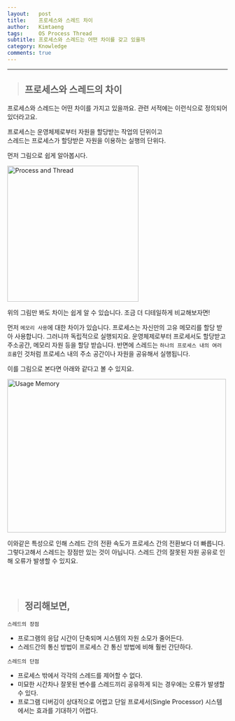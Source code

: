 ```yaml
---
layout:   post
title:    프로세스와 스레드 차이 
author:   Kimtaeng
tags: 	  OS Process Thread
subtitle: 프로세스와 스레드는 어떤 차이를 갖고 있을까
category: Knowledge
comments: true
---
```


<hr/>

> ## 프로세스와 스레드의 차이

프로세스와 스레드는 어떤 차이를 가지고 있을까요. 관련 서적에는 이런식으로 정의되어 있더라고요.

<div class="post_caption">프로세스는 운영체제로부터 자원을 할당받는 작업의 단위이고<br/>
스레드는 프로세스가 할당받은 자원을 이용하는 실행의 단위다.</div>

먼저 그림으로 쉽게 알아봅시다.

<img class="post_image" src="{{ site.baseurl }}/img/post/2018-06-30-process-vs-thread-1.jpg" width="300" height="310" alt="Process and Thread"/>

위의 그림만 봐도 차이는 쉽게 알 수 있습니다. 조금 더 디테일하게 비교해보자면!

먼저 ```메모리 사용```에 대한 차이가 있습니다.
프로세스는 자신만의 고유 메모리를 할당 받아 사용합니다. 그러니까 독립적으로 실행되지요.
운영체제로부터 프로세서도 할당받고 주소공간, 메모리 자원 등을 할당 받습니다.
반면에 스레드는 ```하나의 프로세스 내의 여러 흐름```인 것처럼 프로세스 내의 주소 공간이나 자원을 공유해서 실행됩니다.

이를 그림으로 본다면 아래와 같다고 볼 수 있지요.

<img class="post_image" src="{{ site.baseurl }}/img/post/2018-06-30-process-vs-thread-2.jpg" width="500" height="350" alt="Usage Memory"/> 

이와같은 특성으로 인해 스레드 간의 전환 속도가 프로세스 간의 전환보다 더 빠릅니다.
그렇다고해서 스레드는 장점만 있는 것이 아닙니다. 스레드 간의 잘못된 자원 공유로 인해 오류가 발생할 수 있지요.

<br/><br/>

> ## 정리해보면,
 
```스레드의 장점```
- 프로그램의 응답 시간이 단축되며 시스템의 자원 소모가 줄어든다.
- 스레드간의 통신 방법이 프로세스 간 통신 방법에 비해 훨씬 간단하다.

```스레드의 단점```
- 프로세스 밖에서 각각의 스레드를 제어할 수 없다.
- 미묘한 시간차나 잘못된 변수를 스레드끼리 공유하게 되는 경우에는 오류가 발생할 수 있다.
- 프로그램 디버깅이 상대적으로 어렵고 단일 프로세서(Single Processor) 시스템에서는 효과를 기대하기 어렵다.